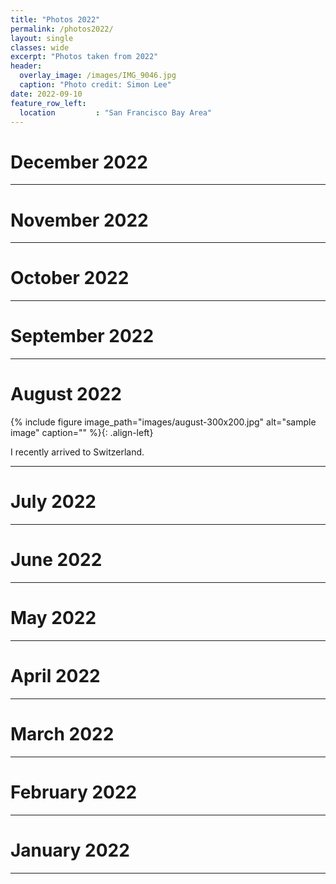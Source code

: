 ```yaml
---
title: "Photos 2022"
permalink: /photos2022/
layout: single 
classes: wide
excerpt: "Photos taken from 2022"
header:
  overlay_image: /images/IMG_9046.jpg
  caption: "Photo credit: Simon Lee"
date: 2022-09-10
feature_row_left:
  location         : "San Francisco Bay Area"
---
```


# December 2022

---

# November 2022

---

# October 2022

---

# September 2022




---

# August 2022

{% include figure image_path="images/august-300x200.jpg" alt="sample image" caption="" %}{: .align-left}

I recently arrived to Switzerland.


---

# July 2022

---

# June 2022

---

# May 2022

---

# April 2022

---

# March 2022

---

# February 2022

---

# January 2022

---
